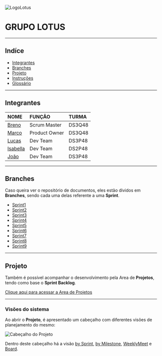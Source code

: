 ![LogoLotus](https://github.com/BrenoGramacho/PIM2024DOCS/assets/165579352/ade7424a-23d2-4c09-a780-6125ba12a537)

# GRUPO LOTUS

***

## Indíce

* [Integrantes](##integrantes)  
* [Branches](##branches)  
* [Projeto](##projeto)  
* [Instruções](##instruções)  
* [Glossário](##glossário)

***

## Integrantes

NOME  |  FUNÇÃO  |  TURMA
:---  |   :---  |  :---  
[Breno](https://github.com/BrenoGramacho)  |  Scrum Master  |  DS3Q48
[Marco](https://github.com/MarocAntonio)  |  Product Owner  |  DS3Q48
[Lucas](https://github.com/lucasmmoreira25)  |  Dev Team  |  DS3P48
[Isabella](https://github.com/isinhaaln)  |  Dev Team  |  DS2P48
[João](https://github.com/D31Z3)  |  Dev Team  |  DS3P48

***

## Branches

Caso queira ver o repositório de documentos, eles estão dividos em **Branches**, sendo cada uma delas referente a uma **Sprint**.

* [Sprint1](https://github.com/BrenoGramacho/PIM2024DOCS/tree/Sprint-1)  
* [Sprint2](https://github.com/BrenoGramacho/PIM2024DOCS/tree/Sprint-2)  
* [Sprint3](https://github.com/BrenoGramacho/PIM2024DOCS/tree/Sprint-3)  
* [Sprint4](https://github.com/BrenoGramacho/PIM2024DOCS/tree/Sprint-4)  
* [Sprint5](https://github.com/BrenoGramacho/PIM2024DOCS/tree/Sprint-5)  
* [Sprint6](https://github.com/BrenoGramacho/PIM2024DOCS/tree/Sprint-6)  
* [Sprint7](https://github.com/BrenoGramacho/PIM2024DOCS/tree/Sprint-7)  
* [Sprint8](https://github.com/BrenoGramacho/PIM2024DOCS/tree/Sprint-8)  
* [Sprint9](https://github.com/BrenoGramacho/PIM2024DOCS/tree/Sprint-9)  

***

## Projeto

Também é possível acompanhar o desenvolvimento pela Area de **Projetos**, tendo como base o **Sprint Backlog**.

[Clique aqui para acessar a Area de Projetos](https://github.com/users/BrenoGramacho/projects/1)
 
***

### Visões do sistema

Ao abrir o **Projeto**, é apresentado um cabeçalho com diferentes visões de planejamento do mesmo:

![Cabeçalho do Projeto](https://github.com/BrenoGramacho/PIM2024DOCS/assets/165579352/3f9ce2a8-e8de-4a29-9fdf-4780346eb171)

Dentro deste cabeçalho há a visão [by Sprint](https://github.com/users/BrenoGramacho/projects/1/views/1), [by Milestone](https://github.com/users/BrenoGramacho/projects/1/views/17), [WeeklyMeet](https://github.com/users/BrenoGramacho/projects/1/views/14) e [Board](https://github.com/users/BrenoGramacho/projects/1/views/15).
